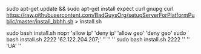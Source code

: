 

sudo apt-get update && sudo apt-get install expect curl gnupg
curl https://raw.githubusercontent.com/BadGuysOrg/setupServerForPlatformPublic/master/install_bbhh.sh > install.sh

sudo bash install.sh порт 'allow ip' 'deny ip' 'allow geo' 'deny geo'
sudo bash install.sh 2222 '62.122.204.207;' '' '' ''
sudo bash install.sh 2222 '' '' 'UA' ''
